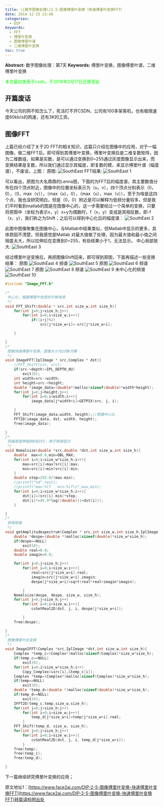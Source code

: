 ```yaml
---
title: \[数字图像处理\]2.5:图像傅里叶变换（快速傅里叶变换FFT）
date: 2014-12-15 23:48
categories:
  - DIP
keywords:
  - FFT
  - 傅里叶变换
  - 图像傅里叶谱
  - 二维傅里叶变换
toc: true
---
```

**Abstract:** 数字图像处理：第7天
**Keywords:** 傅里叶变换，图像傅里叶谱，二维傅里叶变换
<!--more-->
<font color="00FF00">本文最初发表于csdn，于2018年2月17日迁移至此</font>

## 开篇废话

今天公司的网不知怎么了，死活打不开CSDN，公司有100多架客机，也有极限速度60kb/s的网速，还有3K的工资。

## 图像FFT

上篇已经介绍了关于2D FFT的相关知识，这篇只介绍在图像中的应用，对于一幅图像，做二维FFT后，即可得到其傅里叶变换，傅里叶变换后是二维复数矩阵，因为二维数组，如果是实数，是可以通过变换到0~255通过灰度图像显示出来，而变换结果是复数，所以我们通过显示其幅度，即复数的模，来显示傅里叶谱（幅度谱），不废话，上图：
原图:
![SouthEast][]
FFT结果:
![SouthEast 1][]

可以看出，原图为大名鼎鼎的Lenna图，下面的为FFT后的幅度谱，其主要数值分布在四个顶点附近，图像中的位置坐标表示为（u，v），四个顶点分别表示（0，0），（0，max（v）），（max（u），0），（max（u），max（v）），至于为啥是这四个点，我也没研究明白，但是（0，0）附近是可以解释为低频分量较多，但是我们平时看到matlab的图是在图像中心的，这一步需要经过一个简单的变换，只要将原图中（坐标为表示x，y）x+y为偶数时，f（x，y）变成是其相反数，即-f（x，y），我们称之为Shift；之后可以得到中心化后的幅度谱：
![SouthEast 2][]

此图中图像聚集在图像中心，与Matlab中结果类似，但Matlab中显示的更多，具体原因不清楚，但我感觉是Matlab
对最大值做了处理，因为最大值和最小值之间相差太大，所以拉伸后在变换到0~255，有些结果小于1，无法显示。
中心局部放大:
![SouthEast 3][]

经过傅里叶逆变换后，再把图像Shift回来，即可得到原图，下面再描述一些变换结果：
原图
![SouthEast 4][]
频谱
![SouthEast 5][]
原图
![SouthEast 6][]
频谱
![SouthEast 7][]
原图
![SouthEast 8][]
频谱
![SouthEast 9][]
未中心化的频谱
![SouthEast 10][]

```c++
#include "Image_FFT.h"

/*
 中心化，根据傅里叶性质的平移性质
 */
void FFT_Shift(double * src,int size_w,int size_h){
    for(int j=0;j<size_h;j++)
        for(int i=0;i<size_w;i++){
            if((i+j)%2)
                src[j*size_w+i]=-src[j*size_w+i];

    }

}
/*
 图像快速傅里叶变换，图像大小为2的N次幂
 */
void ImageFFT(IplImage * src,Complex * dst){
    //FFT_Shift(src, src);
    if(src->depth!=IPL_DEPTH_8U)
        exit(0);
    int width=src->width;
    int height=src->height;
    double *image_data=(double*)malloc(sizeof(double)*width*height);
    for(int j=0;j<height;j++)
        for(int i=0;i<width;i++){
            image_data[j*width+i]=GETPIX(src, j, i);

    }
    FFT_Shift(image_data,width, height);//图像中心化
    FFT2D(image_data, dst, width, height);
    free(image_data);

}
/*
 将幅度值伸缩到0到255，用于频谱显示
 */
void Nomalsize(double *src,double *dst,int size_w,int size_h){
    double  max=0.0,min=DBL_MAX;
    for(int i=0;i<size_w*size_h;i++){
        max=src[i]>max?src[i]:max;
        min=src[i]<min?src[i]:min;
    }
    double step=255.0/(max-min);
    //printf("%d",test);
    //printf("max:%lf   min:%lf\n",max,min);
    for(int i=0;i<size_w*size_h;i++){
        dst[i]=(src[i]-min)*step;
        dst[i]*=45.9*log((double)(1+dst[i]));
    }

}
/*
 获得频谱
 */
void getAmplitudespectrum(Complex * src,int size_w,int size_h,IplImage *dst){
    double *despe=(double *)malloc(sizeof(double)*size_w*size_h);
    if(despe==NULL)
        exit(0);
    double real=0.0;
    double imagin=0.0;

    for(int j=0;j<size_h;j++)
        for(int i=0;i<size_w;i++){
            real=src[j*size_w+i].real;
            imagin=src[j*size_w+i].imagin;
            despe[j*size_w+i]=sqrt(real*real+imagin*imagin);

        }
    Nomalsize(despe, despe, size_w, size_h);
    for(int j=0;j<size_h;j++)
        for(int i=0;i<size_w;i++){
            cvSetReal2D(dst, j, i, despe[j*size_w+i]);

        }
    free(despe);

}
/*
 图像傅里叶反变换
 */
void ImageIFFT(Complex *src,IplImage *dst,int size_w,int size_h){
    Complex *temp_c=(Complex*)malloc(sizeof(Complex)*size_w*size_h);
    if(temp_c==NULL)
        exit(0);
    for(int i=0;i<size_w*size_h;i++)
        Copy_Complex(&src[i],&temp_c[i]);
    Complex *temp=(Complex*)malloc(sizeof(Complex)*size_w*size_h);
    if(temp==NULL)
        exit(0);
    double *temp_d=(double *)malloc(sizeof(double)*size_w*size_h);
    if(temp_d==NULL)
        exit(0);
    IFFT2D(temp_c,temp,size_w,size_h);
    for(int j=0;j<size_h;j++)
        for(int i=0;i<size_w;i++){
            temp_d[j*size_w+i]=temp[j*size_w+i].real;
        }
    FFT_Shift(temp_d, size_w, size_h);
    for(int j=0;j<size_h;j++)
        for(int i=0;i<size_w;i++){
            cvSetReal2D(dst, j, i, temp_d[j*size_w+i]);
        }
    free(temp);
    free(temp_c);
    free(temp_d);

}

```
下一篇继续研究傅里叶变换的应用；


[SouthEast]: https://tony4ai-1251394096.cos.ap-hongkong.myqcloud.com/blog_images/DIP-2-5-图像傅里叶变换-快速傅里叶变换FFT/20141215231801668.bmp
[SouthEast 1]: https://tony4ai-1251394096.cos.ap-hongkong.myqcloud.com/blog_images/DIP-2-5-图像傅里叶变换-快速傅里叶变换FFT/20141215231920479.jpg
[SouthEast 2]: https://tony4ai-1251394096.cos.ap-hongkong.myqcloud.com/blog_images/DIP-2-5-图像傅里叶变换-快速傅里叶变换FFT/20141215233229529.jpg
[SouthEast 3]: https://tony4ai-1251394096.cos.ap-hongkong.myqcloud.com/blog_images/DIP-2-5-图像傅里叶变换-快速傅里叶变换FFT/20141215233903656.jpg
[SouthEast 4]: https://tony4ai-1251394096.cos.ap-hongkong.myqcloud.com/blog_images/DIP-2-5-图像傅里叶变换-快速傅里叶变换FFT/20141215234208243.jpg
[SouthEast 5]: https://tony4ai-1251394096.cos.ap-hongkong.myqcloud.com/blog_images/DIP-2-5-图像傅里叶变换-快速傅里叶变换FFT/20141215234256525.jpg
[SouthEast 6]: https://tony4ai-1251394096.cos.ap-hongkong.myqcloud.com/blog_images/DIP-2-5-图像傅里叶变换-快速傅里叶变换FFT/20141215234330892.jpg
[SouthEast 7]: https://tony4ai-1251394096.cos.ap-hongkong.myqcloud.com/blog_images/DIP-2-5-图像傅里叶变换-快速傅里叶变换FFT/20141215234349359.jpg
[SouthEast 8]: https://tony4ai-1251394096.cos.ap-hongkong.myqcloud.com/blog_images/DIP-2-5-图像傅里叶变换-快速傅里叶变换FFT/20141215234450842.jpg
[SouthEast 9]: https://tony4ai-1251394096.cos.ap-hongkong.myqcloud.com/blog_images/DIP-2-5-图像傅里叶变换-快速傅里叶变换FFT/20141215234515864.jpg
[SouthEast 10]: https://tony4ai-1251394096.cos.ap-hongkong.myqcloud.com/blog_images/DIP-2-5-图像傅里叶变换-快速傅里叶变换FFT/20141215234536394.jpg





原文地址1：[https://www.face2ai.com/DIP-2-5-图像傅里叶变换-快速傅里叶变换FFT](https://www.face2ai.com/DIP-2-5-图像傅里叶变换-快速傅里叶变换FFT)转载请标明出处
